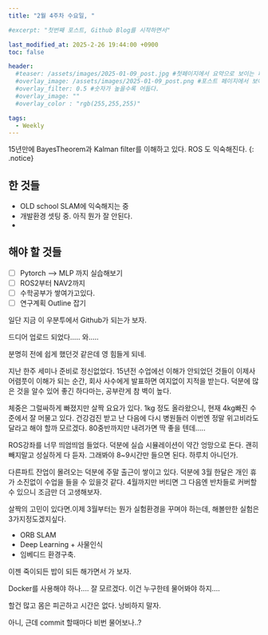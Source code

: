```yaml
---
title: "2월 4주차 수요일, "

#excerpt: "첫번째 포스트, Github Blog를 시작하면서"

last_modified_at: 2025-2-26 19:44:00 +0900
toc: false

header:
  #teaser: /assets/images/2025-01-09_post.jpg #첫페이지에서 요약으로 보이는 페이지.
  #overlay_image: /assets/images/2025-01-09_post.png #포스트 페이지에서 보이는 이미지
  #overlay_filter: 0.5 #숫자가 높을수록 어둡다.
  #overlay_image: ""
  #overlay_color : "rgb(255,255,255)"

tags:
  - Weekly  
---
```


15년만에 BayesTheorem과 Kalman filter를 이해하고 있다. ROS 도 익숙해진다. 
{: .notice}

## 한 것들 
  - OLD school SLAM에 익숙해지는 중
  - 개발환경 셋팅 중. 아직 뭔가 잘 안된다. 
  - 

## 해야 할 것들
  - [ ] Pytorch --> MLP 까지 실습해보기
  - [ ] ROS2부터 NAV2까지 
  - [ ] 수학공부가 쌓여가고있다. 
  - [ ] 연구계획 Outline 잡기

일단 지금 이 우분투에서 Github가 되는가 보자. 

드디어 업로드 되었다..... 와.....

분명히 전에 쉽게 했던것 같은데 영 힘들게 되네. 

지난 한주 세미나 준비로 정신없었다. 
15년전 수업에선 이해가 안되었던 것들이 이제사 어렴풋이 이해가 되는 순간, 
회사 사수에게 발표하면 여지없이 지적을 받는다. 덕분에 많은 것을 알수 있어 좋긴 하다마는, 공부란게 참 벽이 높다. 

체중은 그럴싸하게 빠졌지만 살짝 요요가 있다. 1kg 정도 올라왔으니, 현재 4kg빠진 수준에서 잘 머물고 있다. 
건강검진 받고 난 다음에 다시 병원들러 이번엔 정말 위고비라도 달라고 해야 할까 모르겠다. 
80중반까지만 내려가면 딱 좋을 텐데.....

ROS강좌를 너무 띄엄띄엄 들었다. 
덕분에 실습 시뮬레이션이 약간 엉망으로 돈다. 
괜히 빼지말고 성실하게 다 듣자. 그래봐야 8~9시간만 들으면 된다. 하루치 아니던가. 

다른파트 잔업이 몰려오는 덕분에 주말 출근이 쌓이고 있다. 덕분에 3월 한달은 개인 휴가 소진없이 수업을 들을 수 있을것 같다. 
4월까지만 버티면 그 다음엔 반차들로 커버할 수 있으니 조금만 더 고생해보자.

살짝의 고민이 있다면.이제 3월부터는 뭔가 실험환경을 꾸며야 하는데, 해볼만한 실험은 3가지정도겠지싶다. 
  - ORB SLAM
  - Deep Learning + 사물인식
  - 임베디드 환경구축.

이젠 죽이되든 밥이 되든 해가면서 가 보자. 

Docker를 사용해야 하나.... 잘 모르겠다. 이건 누구한테 물어봐야 하지....

할건 많고 몸은 피곤하고 시간은 없다. 낭비하지 말자. 


아니, 근데 commit 할때마다 비번 물어보나..?
